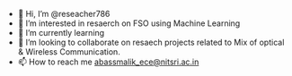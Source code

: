 - 👋 Hi, I’m @reseacher786
- 👀 I’m interested in resaerch on FSO using Machine Learning
- 🌱 I’m currently learning 
- 💞️ I’m looking to collaborate on resaech projects related to Mix of optical & Wireless Communication.
- 📫 How to reach me abassmalik_ece@nitsri.ac.in
<!---
reseacher786/reseacher786 is a ✨ special ✨ repository because its `README.md` (this file) appears on your GitHub profile.
You can click the Preview link to take a look at your changes.
--->
